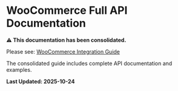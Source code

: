 # WooCommerce Full API Documentation

**⚠️ This documentation has been consolidated.**

Please see: [WooCommerce Integration Guide](02-FEATURES/woocommerce/README.md)

The consolidated guide includes complete API documentation and examples.

**Last Updated: 2025-10-24**
